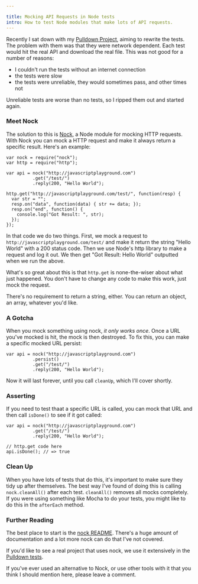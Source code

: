 ```yaml
---

title: Mocking API Requests in Node tests
intro: How to test Node modules that make lots of API requests.
---
```


Recently I sat down with my [Pulldown Project](https://github.com/jackfranklin/pulldown), aiming to rewrite the tests. The problem with them was that they were network dependent. Each test would hit the real API and download the real file. This was not good for a number of reasons:

* I couldn't run the tests without an internet connection
* the tests were slow
* the tests were unreliable, they would sometimes pass, and other times not

Unreliable tests are worse than no tests, so I ripped them out and started again.

### Meet Nock

The solution to this is [Nock](https://github.com/flatiron/nock), a Node module for mocking HTTP requests. With Nock you can mock a HTTP request and make it always return a specific result. Here's an example:

    var nock = require("nock");
    var http = require("http");

    var api = nock("http://javascriptplayground.com")
              .get("/test/")
              .reply(200, "Hello World");

    http.get("http://javascriptplayground.com/test/", function(resp) {
      var str = "";
      resp.on("data", function(data) { str += data; });
      resp.on("end", function() {
        console.log("Got Result: ", str);
      });
    });

In that code we do two things. First, we mock a request to `http://javascriptplayground.com/test/` and make it return the string "Hello World" with a 200 status code. Then we use Node's http library to make a request and log it out. We then get "Got Result: Hello World" outputted when we run the above.

What's so great about this is that `http.get` is none-the-wiser about what just happened. You don't have to change any code to make this work, just mock the request.

There's no requirement to return a string, either. You can return an object, an array, whatever you'd like.

### A Gotcha

When you mock something using nock, _it only works once_. Once a URL you've mocked is hit, the mock is then destroyed. To fix this, you can make a specific mocked URL persist:

    var api = nock("http://javascriptplayground.com")
              .persist()
              .get("/test/")
              .reply(200, "Hello World");

Now it will last forever, until you call `cleanUp`, which I'll cover shortly.

### Asserting

If you need to test thaat a specific URL is called, you can mock that URL and then call `isDone()` to see if it got called:

    var api = nock("http://javascriptplayground.com")
              .get("/test/")
              .reply(200, "Hello World");

    // http.get code here
    api.isDone(); // => true

### Clean Up

When you have lots of tests that do this, it's important to make sure they tidy up after themselves. The best way I've found of doing this is calling `nock.cleanAll()` after each test. `cleanAll()` removes all mocks completely. If you were using something like Mocha to do your tests, you might like to do this in the `afterEach` method.

### Further Reading

The best place to start is the [nock README](https://github.com/flatiron/nock). There's a huge amount of documentation and a lot more nock can do that I've not covered.

If you'd like to see a real project that uses nock, we use it extensively in the [Pulldown tests](https://github.com/jackfranklin/pulldown/tree/master/test).

If you've ever used an alternative to Nock, or use other tools with it that you think I should mention here, please leave a comment.
